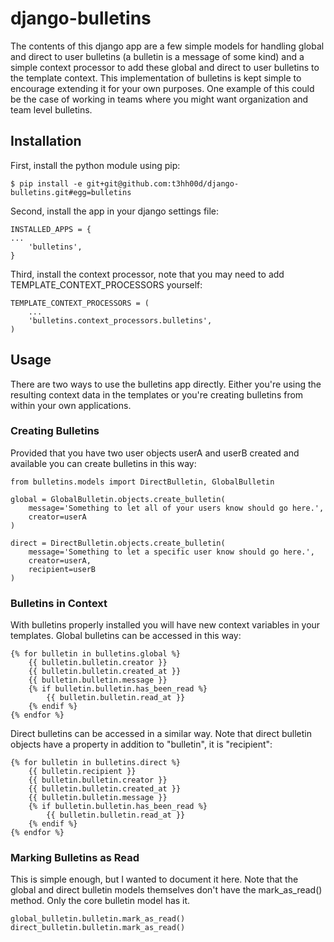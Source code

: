 # django-bulletins

The contents of this django app are a few simple models for handling global and
direct to user bulletins (a bulletin is a message of some kind) and a simple
context processor to add these global and direct to user bulletins to the
template context. This implementation of bulletins is kept simple to encourage
extending it for your own purposes. One example of this could be the case of
working in teams where you might want organization and team level bulletins.

## Installation

First, install the python module using pip:

    $ pip install -e git+git@github.com:t3hh00d/django-bulletins.git#egg=bulletins

Second, install the app in your django settings file:

    INSTALLED_APPS = {
    ...
        'bulletins',
    }

Third, install the context processor, note that you may need to add
TEMPLATE\_CONTEXT\_PROCESSORS yourself:

    TEMPLATE_CONTEXT_PROCESSORS = (
        ...
        'bulletins.context_processors.bulletins',
    )

## Usage

There are two ways to use the bulletins app directly. Either you're using the
resulting context data in the templates or you're creating bulletins from
within your own applications.

### Creating Bulletins

Provided that you have two user objects userA and userB created and available
you can create bulletins in this way:

    from bulletins.models import DirectBulletin, GlobalBulletin

    global = GlobalBulletin.objects.create_bulletin(
        message='Something to let all of your users know should go here.',
        creator=userA
    )

    direct = DirectBulletin.objects.create_bulletin(
        message='Something to let a specific user know should go here.',
        creator=userA,
        recipient=userB
    )

### Bulletins in Context

With bulletins properly installed you will have new context variables in your
templates. Global bulletins can be accessed in this way:

    {% for bulletin in bulletins.global %}
        {{ bulletin.bulletin.creator }}
        {{ bulletin.bulletin.created_at }}
        {{ bulletin.bulletin.message }}
        {% if bulletin.bulletin.has_been_read %}
            {{ bulletin.bulletin.read_at }}
        {% endif %}
    {% endfor %}

Direct bulletins can be accessed in a similar way. Note that direct
bulletin objects have a property in addition to "bulletin", it is
"recipient":

    {% for bulletin in bulletins.direct %}
        {{ bulletin.recipient }}
        {{ bulletin.bulletin.creator }}
        {{ bulletin.bulletin.created_at }}
        {{ bulletin.bulletin.message }}
        {% if bulletin.bulletin.has_been_read %}
            {{ bulletin.bulletin.read_at }}
        {% endif %}
    {% endfor %}

### Marking Bulletins as Read

This is simple enough, but I wanted to document it here. Note that the global
and direct bulletin models themselves don't have the mark\_as\_read() method.
Only the core bulletin model has it.

    global_bulletin.bulletin.mark_as_read()
    direct_bulletin.bulletin.mark_as_read()
